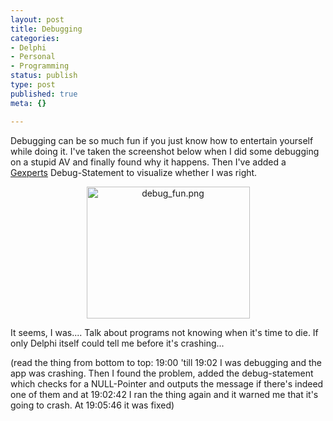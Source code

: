 ```yaml
---
layout: post
title: Debugging
categories:
- Delphi
- Personal
- Programming
status: publish
type: post
published: true
meta: {}

---
```

<p>
Debugging can be so much fun if you just know how to entertain yourself while doing it. I've taken the screenshot below when I did some debugging on a stupid AV and finally found why it happens. Then I've added a <a href="http://www.gexperts.org">Gexperts</a> Debug-Statement to visualize whether I was right.
</p>
<div align="center">
<img alt="debug_fun.png" src="http://www.gnegg.ch/archives/debug_fun.png" width="261" height="211" border="0" />
</div>
<p>
It seems, I was.... Talk about programs not knowing when it's time to die. If only Delphi itself could tell me before it's crashing...
</p>
<p>
 (read the thing from bottom to top: 19:00 'till 19:02 I was debugging and the app was crashing. Then I found the problem, added the debug-statement which checks for a NULL-Pointer and outputs the message if there's indeed one of them and at 19:02:42 I ran the thing again and it warned me that it's going to crash. At 19:05:46 it was fixed)
</p>

